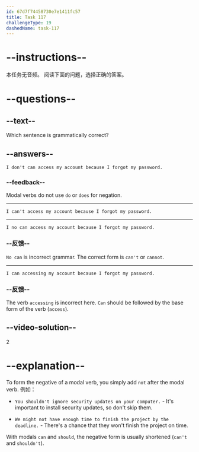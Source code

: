 ```yaml
---
id: 67d7f74458730e7e1411fc57
title: Task 117
challengeType: 19
dashedName: task-117
---
```


# --instructions--

本任务无音频。 阅读下面的问题，选择正确的答案。

# --questions--

## --text--

Which sentence is grammatically correct?

## --answers--

`I don't can access my account because I forgot my password.`

### --feedback--

Modal verbs do not use `do` or `does` for negation.

---

`I can't access my account because I forgot my password.`

---

`I no can access my account because I forgot my password.`

### --反馈--

`No can` is incorrect grammar. The correct form is `can't` or `cannot`.

---

`I can accessing my account because I forgot my password.`

### --反馈--

The verb `accessing` is incorrect here. `Can` should be followed by the base form of the verb (`access`).

## --video-solution--

2

# --explanation--

To form the negative of a modal verb, you simply add `not` after the modal verb. 例如：

- `You shouldn't ignore security updates on your computer.` - It's important to install security updates, so don't skip them.

- `We might not have enough time to finish the project by the deadline.` - There's a chance that they won't finish the project on time.

With modals `can` and `should`, the negative form is usually shortened (`can't` and `shouldn't`).
